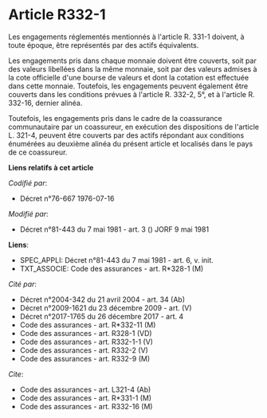 # Article R332-1

Les engagements réglementés mentionnés à l'article R. 331-1 doivent, à toute époque, être représentés par des actifs
équivalents.

Les engagements pris dans chaque monnaie doivent être couverts, soit par des valeurs libellées dans la même monnaie, soit par
des valeurs admises à la cote officielle d'une bourse de valeurs et dont la cotation est effectuée dans cette monnaie.
Toutefois, les engagements peuvent également être couverts dans les conditions prévues à l'article R. 332-2, 5°, et à
l'article R. 332-16, dernier alinéa.

Toutefois, les engagements pris dans le cadre de la coassurance communautaire par un coassureur, en exécution des
dispositions de l'article L. 321-4, peuvent être couverts par des actifs répondant aux conditions énumérées au deuxième
alinéa du présent article et localisés dans le pays de ce coassureur.

**Liens relatifs à cet article**

_Codifié par_:

  - Décret n°76-667 1976-07-16

_Modifié par_:

  - Décret n°81-443 du 7 mai 1981 - art. 3 () JORF 9 mai 1981

**Liens**:

  - SPEC_APPLI: Décret n°81-443 du 7 mai 1981 - art. 6, v. init.
  - TXT_ASSOCIE: Code des assurances - art. R*328-1 (M)

_Cité par_:

  - Décret n°2004-342 du 21 avril 2004 - art. 34 (Ab)
  - Décret n°2009-1621 du 23 décembre 2009 - art. (V)
  - Décret n°2017-1765 du 26 décembre 2017 - art. 4
  - Code des assurances - art. R*332-11 (M)
  - Code des assurances - art. R328-1 (VD)
  - Code des assurances - art. R332-1-1 (V)
  - Code des assurances - art. R332-2 (V)
  - Code des assurances - art. R332-9 (M)

_Cite_:

  - Code des assurances - art. L321-4 (Ab)
  - Code des assurances - art. R*331-1 (M)
  - Code des assurances - art. R332-16 (M)
